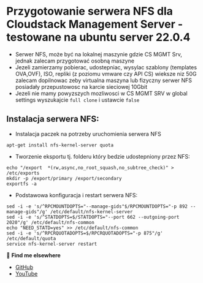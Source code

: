 # Przygotowanie serwera NFS dla Cloudstack Management Server - testowane na ubuntu server 22.0.4
- Serwer NFS, może być na lokalnej maszynie gdzie CS MGMT Srv, jednak zalecam przygotować osobną maszyne
- Jezeli zamierzamy pobierac, udostepniac, wysylac szablony (templates OVA,OVF), ISO, repliki (z poziomu vmware czy API CS) wieksze niz 50G zalecam dopilnowac zeby virtualna maszyna lub fizyczny serwer NFS posiadały przepustowosc na karcie sieciowej 10Gbit
- Jezeli nie mamy powyzszych mozliwosci w CS MGMT SRV w global settings wyszukajcie `full clone` i ustawcie `false`

## Instalacja serwera NFS:

- Instalacja paczek na potrzeby uruchomienia serwera NFS
```
apt-get install nfs-kernel-server quota
```

- Tworzenie eksportu tj. folderu który bedzie udostepniony przez NFS:
```
echo "/export  *(rw,async,no_root_squash,no_subtree_check)" > /etc/exports
mkdir -p /export/primary /export/secondary
exportfs -a
```

- Podstawowa konfiguracja i restart serwera NFS:
```
sed -i -e 's/^RPCMOUNTDOPTS="--manage-gids"$/RPCMOUNTDOPTS="-p 892 --manage-gids"/g' /etc/default/nfs-kernel-server
sed -i -e 's/^STATDOPTS=$/STATDOPTS="--port 662 --outgoing-port 2020"/g' /etc/default/nfs-common
echo "NEED_STATD=yes" >> /etc/default/nfs-common
sed -i -e 's/^RPCRQUOTADOPTS=$/RPCRQUOTADOPTS="-p 875"/g' /etc/default/quota
service nfs-kernel-server restart
```

🔗 **Find me elsewhere**
- [GitHub](https://github.com/virtualizeme)
- [YouTube](https://www.youtube.com/virtualizeme)
